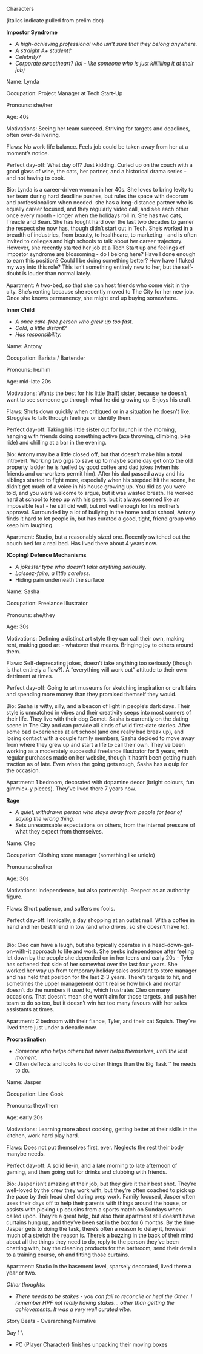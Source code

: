 <!-----



Conversion time: 0.573 seconds.


Using this Markdown file:

1. Paste this output into your source file.
2. See the notes and action items below regarding this conversion run.
3. Check the rendered output (headings, lists, code blocks, tables) for proper
   formatting and use a linkchecker before you publish this page.

Conversion notes:

* Docs to Markdown version 1.0β39
* Thu Oct 10 2024 11:53:28 GMT-0700 (PDT)
* Source doc: Characters and Story Beats
----->


Characters

(italics indicate pulled from prelim doc)

**Impostor Syndrome**



* *A high-achieving professional who isn’t sure that they belong anywhere.*
* *A straight A+ student?*
* *Celebrity?*
* *Corporate sweetheart? (lol - like someone who is just kiiiiilling it at their job)*

Name: Lynda 

Occupation: Project Manager at Tech Start-Up

Pronouns: she/her

Age: 40s

Motivations: Seeing her team succeed. Striving for targets and deadlines, often over-delivering.

Flaws: No work-life balance. Feels job could be taken away from her at a moment’s notice.

Perfect day-off: What day off? Just kidding. Curled up on the couch with a good glass of wine, the cats, her partner, and a historical drama series - and not having to cook.

Bio: Lynda is a career-driven woman in her 40s. She loves to bring levity to her team during hard deadline pushes, but rules the space with decorum and professionalism when needed.  she has a long-distance partner who is equally career focused, and they regularly video call, and see each other once every month - longer when the holidays roll in. She has two cats, Treacle and Bean. She has fought hard over the last two decades to garner the respect she now has, though didn’t start out in Tech. She’s worked in a breadth of industries, from beauty, to healthcare, to marketing - and is often invited to colleges and high schools to talk about her career trajectory. However, she recently started her job at a Tech Start up and feelings of impostor syndrome are blossoming - do I belong here? Have I done enough to earn this position? Could I be doing something better? How have I fluked my way into this role? This isn’t something entirely new to her, but the self-doubt is louder than normal lately.

Apartment: A two-bed, so that she can host friends who come visit in the city. She’s renting because she recently moved to The City for her new job. Once she knows permanency, she might end up buying somewhere.

**Inner Child**



* *A once care-free person who grew up too fast.*
* *Cold, a little distant?*
* *Has responsibility.*

Name: Antony

Occupation: Barista / Bartender

Pronouns: he/him

Age: mid-late 20s

Motivations: Wants the best for his little (half) sister, because he doesn’t want to see someone go through what he did growing up. Enjoys his craft.

Flaws: Shuts down quickly when critiqued or in a situation he doesn’t like. Struggles to talk through feelings or identify them.

Perfect day-off: Taking his little sister out for brunch in the morning, hanging with friends doing something active (axe throwing, climbing, bike ride) and chilling at a bar in the evening.

Bio: Antony may be a little closed off, but that doesn’t make him a total introvert. Working two gigs to save up to maybe some day get onto the old property ladder he is fuelled by good coffee and dad jokes (when his friends and co-workers permit him). After his dad passed away and his siblings started to fight more, especially when his stepdad hit the scene, he didn’t get much of a voice in his house growing up. You did as you were told, and you were welcome to argue, but it was wasted breath. He worked hard at school to keep up with his peers, but it always seemed like an impossible feat - he still did well, but not well enough for his mother’s approval. Surrounded by a lot of bullying in the home and at school, Antony finds it hard to let people in, but has curated a good, tight, friend group who keep him laughing.

Apartment: Studio, but a reasonably sized one. Recently switched out the couch bed for a real bed. Has lived there about 4 years now.

**(Coping) Defence Mechanisms**



* *A jokester type who doesn’t take anything seriously.*
* *Laissez-faire, a little careless.*
* Hiding pain underneath the surface

Name: Sasha

Occupation: Freelance Illustrator

Pronouns: she/they

Age: 30s

Motivations: Defining a distinct art style they can call their own, making rent, making good art - whatever that means. Bringing joy to others around them.

Flaws: Self-deprecating jokes, doesn’t take anything too seriously (though is that entirely a flaw?). A “everything will work out” attitude to their own detriment at times.

Perfect day-off: Going to art museums for sketching inspiration or craft fairs and spending more money than they promised themself they would.

Bio: Sasha is witty, silly, and a beacon of light in people’s dark days. Their style is unmatched in vibes and their creativity seeps into most corners of their life. They live with their dog Comet. Sasha is currently on the dating scene in The City and can provide all kinds of wild first-date stories. After some bad experiences at art school (and one really bad break up), and losing contact with a couple family members, Sasha decided to move away from where they grew up and start a life to call their own. They’ve been working as a moderately successful freelance illustrator for 5 years, with regular purchases made on her website, though it hasn’t been getting much traction as of late. Even when the going gets rough, Sasha has a quip for the occasion.

Apartment: 1 bedroom, decorated with dopamine decor (bright colours, fun gimmick-y pieces). They’ve lived there 7 years now.

 

**Rage**



* *A quiet, withdrawn person who stays away from people for fear of saying the wrong thing.*
* Sets unreaonsable expectations on others, from the internal pressure of what they expect from themselves.

Name: Cleo

Occupation: Clothing store manager (something like uniqlo)

Pronouns: she/her

Age: 30s

Motivations: Independence, but also partnership. Respect as an authority figure.

Flaws: Short patience, and suffers no fools.

Perfect day-off: Ironically, a day shopping at an outlet mall. With a coffee in hand and her best friend in tow (and who drives, so she doesn’t have to).

 \
Bio: Cleo can have a laugh, but she typically operates in a head-down-get-on-with-it approach to life and work. She seeks independence after feeling let down by the people she depended on in her teens and early 20s - Tyler has softened that side of her somewhat over the last four years. She worked her way up from temporary holiday sales assistant to store manager and has held that position for the last 2-3 years. There’s targets to hit, and sometimes the upper management don’t realise how brick and mortar doesn’t do the numbers it used to, which frustrates Cleo on many occasions. That doesn’t mean she won’t aim for those targets, and push her team to do so too, but it doesn’t win her too many favours with her sales assistants at times.

Apartment: 2 bedroom with their fiance, Tyler, and their cat Squish. They’ve lived there just under a decade now.

**Procrastination**



* *Someone who helps others but never helps themselves, until the last moment.*
* Often deflects and looks to do other things than the Big Task ™ he needs to do.

Name: Jasper

Occupation: Line Cook

Pronouns: they/them

Age: early 20s

Motivations: Learning more about cooking, getting better at their skills in the kitchen, work hard play hard.

Flaws: Does not put themselves first, ever. Neglects the rest their body manybe needs.

Perfect day-off: A solid lie-in, and a late morning to late afternoon of gaming, and then going out for drinks and clubbing with friends.

Bio: Jasper isn’t amazing at their job, but they give it their best shot. They’re well-loved by the crew they work with, but they’re often coached to pick up the pace by their head chef during prep work. Family focused, Jasper often uses their days off to help their parents with things around the house, or assists with picking up cousins from a sports match on Sundays when called upon. They’re a great help, but also their apartment still doesn’t have curtains hung up, and they’ve been sat in the box for 6 months. By the time Jasper gets to doing the task, there’s often a reason to delay it, however much of a stretch the reason is. There’s a buzzing in the back of their mind about all the things they need to do, reply to the person they’ve been chatting with, buy the cleaning products for the bathroom, send their details to a training course, oh and fitting those curtains.

Apartment: Studio in the basement level, sparsely decorated, lived there a year or two.

*Other thoughts:*



* *There needs to be stakes - you can fail to reconcile or heal the Other. I remember HPF not really having stakes… other than getting the achievements. It was a very well curated vibe.*

Story Beats - Overarching Narrative

Day 1 \




* PC (Player Character) finishes unpacking their moving boxes
